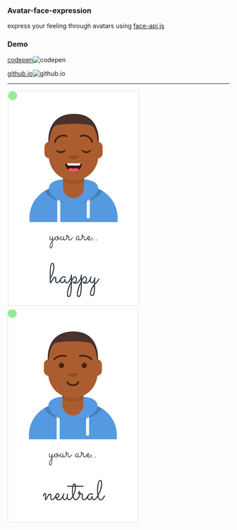 ### Avatar-face-expression  

express your feeling through avatars using [face-api.js](https://github.com/justadudewhohacks/face-api.js?files=1)

### Demo  

[codepen]('./img/info/codepen.png')![codepen](https://codepen.io/simhub/pen/RwbXzrj?editors=1000)

[github.io]('./img/info/github.png')![github.io](https://simhub.github.io/avatar-face-expression/)

--------------    

![avatar smile](./img/info/smile.png) 
![avatar neutral](./img/info/neutral.png)  




